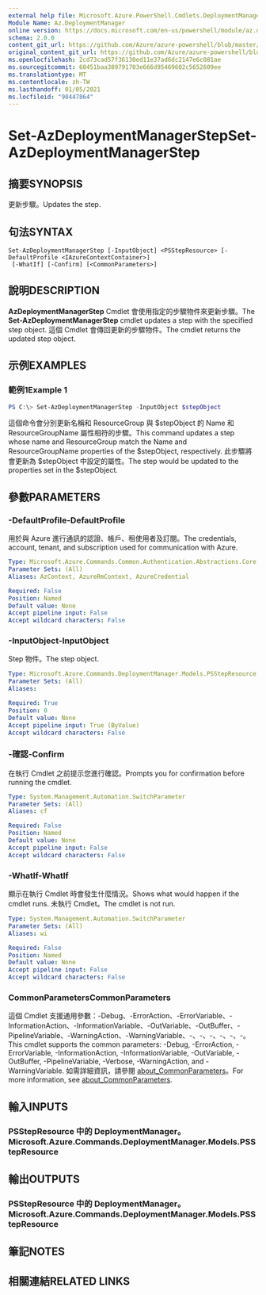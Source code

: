 ```yaml
---
external help file: Microsoft.Azure.PowerShell.Cmdlets.DeploymentManager.dll-Help.xml
Module Name: Az.DeploymentManager
online version: https://docs.microsoft.com/en-us/powershell/module/az.deploymentmanager/set-azdeploymentmanagerstep
schema: 2.0.0
content_git_url: https://github.com/Azure/azure-powershell/blob/master/src/DeploymentManager/DeploymentManager/help/Set-AzDeploymentManagerStep.md
original_content_git_url: https://github.com/Azure/azure-powershell/blob/master/src/DeploymentManager/DeploymentManager/help/Set-AzDeploymentManagerStep.md
ms.openlocfilehash: 2cd73cad57f36130ed11e37ad6dc2147e6c081ae
ms.sourcegitcommit: 68451baa389791703e666d95469602c5652609ee
ms.translationtype: MT
ms.contentlocale: zh-TW
ms.lasthandoff: 01/05/2021
ms.locfileid: "98447864"
---
```

# <span data-ttu-id="d6d04-101">Set-AzDeploymentManagerStep</span><span class="sxs-lookup"><span data-stu-id="d6d04-101">Set-AzDeploymentManagerStep</span></span>

## <span data-ttu-id="d6d04-102">摘要</span><span class="sxs-lookup"><span data-stu-id="d6d04-102">SYNOPSIS</span></span>
<span data-ttu-id="d6d04-103">更新步驟。</span><span class="sxs-lookup"><span data-stu-id="d6d04-103">Updates the step.</span></span>

## <span data-ttu-id="d6d04-104">句法</span><span class="sxs-lookup"><span data-stu-id="d6d04-104">SYNTAX</span></span>

```
Set-AzDeploymentManagerStep [-InputObject] <PSStepResource> [-DefaultProfile <IAzureContextContainer>]
 [-WhatIf] [-Confirm] [<CommonParameters>]
```

## <span data-ttu-id="d6d04-105">說明</span><span class="sxs-lookup"><span data-stu-id="d6d04-105">DESCRIPTION</span></span>
<span data-ttu-id="d6d04-106">**AzDeploymentManagerStep** Cmdlet 會使用指定的步驟物件來更新步驟。</span><span class="sxs-lookup"><span data-stu-id="d6d04-106">The **Set-AzDeploymentManagerStep** cmdlet updates a step with the specified step object.</span></span>
<span data-ttu-id="d6d04-107">這個 Cmdlet 會傳回更新的步驟物件。</span><span class="sxs-lookup"><span data-stu-id="d6d04-107">The cmdlet returns the updated step object.</span></span>

## <span data-ttu-id="d6d04-108">示例</span><span class="sxs-lookup"><span data-stu-id="d6d04-108">EXAMPLES</span></span>

### <span data-ttu-id="d6d04-109">範例1</span><span class="sxs-lookup"><span data-stu-id="d6d04-109">Example 1</span></span>
```powershell
PS C:\> Set-AzDeploymentManagerStep -InputObject $stepObject
```

<span data-ttu-id="d6d04-110">這個命令會分別更新名稱和 ResourceGroup 與 $stepObject 的 Name 和 ResourceGroupName 屬性相符的步驟。</span><span class="sxs-lookup"><span data-stu-id="d6d04-110">This command updates a step whose name and ResourceGroup match the Name and ResourceGroupName properties of the $stepObject, respectively.</span></span>
<span data-ttu-id="d6d04-111">此步驟將會更新為 $stepObject 中設定的屬性。</span><span class="sxs-lookup"><span data-stu-id="d6d04-111">The step would be updated to the properties set in the $stepObject.</span></span>

## <span data-ttu-id="d6d04-112">參數</span><span class="sxs-lookup"><span data-stu-id="d6d04-112">PARAMETERS</span></span>

### <span data-ttu-id="d6d04-113">-DefaultProfile</span><span class="sxs-lookup"><span data-stu-id="d6d04-113">-DefaultProfile</span></span>
<span data-ttu-id="d6d04-114">用於與 Azure 進行通訊的認證、帳戶、租使用者及訂閱。</span><span class="sxs-lookup"><span data-stu-id="d6d04-114">The credentials, account, tenant, and subscription used for communication with Azure.</span></span>

```yaml
Type: Microsoft.Azure.Commands.Common.Authentication.Abstractions.Core.IAzureContextContainer
Parameter Sets: (All)
Aliases: AzContext, AzureRmContext, AzureCredential

Required: False
Position: Named
Default value: None
Accept pipeline input: False
Accept wildcard characters: False
```

### <span data-ttu-id="d6d04-115">-InputObject</span><span class="sxs-lookup"><span data-stu-id="d6d04-115">-InputObject</span></span>
<span data-ttu-id="d6d04-116">Step 物件。</span><span class="sxs-lookup"><span data-stu-id="d6d04-116">The step object.</span></span>

```yaml
Type: Microsoft.Azure.Commands.DeploymentManager.Models.PSStepResource
Parameter Sets: (All)
Aliases:

Required: True
Position: 0
Default value: None
Accept pipeline input: True (ByValue)
Accept wildcard characters: False
```

### <span data-ttu-id="d6d04-117">-確認</span><span class="sxs-lookup"><span data-stu-id="d6d04-117">-Confirm</span></span>
<span data-ttu-id="d6d04-118">在執行 Cmdlet 之前提示您進行確認。</span><span class="sxs-lookup"><span data-stu-id="d6d04-118">Prompts you for confirmation before running the cmdlet.</span></span>

```yaml
Type: System.Management.Automation.SwitchParameter
Parameter Sets: (All)
Aliases: cf

Required: False
Position: Named
Default value: None
Accept pipeline input: False
Accept wildcard characters: False
```

### <span data-ttu-id="d6d04-119">-WhatIf</span><span class="sxs-lookup"><span data-stu-id="d6d04-119">-WhatIf</span></span>
<span data-ttu-id="d6d04-120">顯示在執行 Cmdlet 時會發生什麼情況。</span><span class="sxs-lookup"><span data-stu-id="d6d04-120">Shows what would happen if the cmdlet runs.</span></span>
<span data-ttu-id="d6d04-121">未執行 Cmdlet。</span><span class="sxs-lookup"><span data-stu-id="d6d04-121">The cmdlet is not run.</span></span>

```yaml
Type: System.Management.Automation.SwitchParameter
Parameter Sets: (All)
Aliases: wi

Required: False
Position: Named
Default value: None
Accept pipeline input: False
Accept wildcard characters: False
```

### <span data-ttu-id="d6d04-122">CommonParameters</span><span class="sxs-lookup"><span data-stu-id="d6d04-122">CommonParameters</span></span>
<span data-ttu-id="d6d04-123">這個 Cmdlet 支援通用參數：-Debug、-ErrorAction、-ErrorVariable、-InformationAction、-InformationVariable、-OutVariable、-OutBuffer、-PipelineVariable、-WarningAction、-WarningVariable、-、-、-、-、-、-。</span><span class="sxs-lookup"><span data-stu-id="d6d04-123">This cmdlet supports the common parameters: -Debug, -ErrorAction, -ErrorVariable, -InformationAction, -InformationVariable, -OutVariable, -OutBuffer, -PipelineVariable, -Verbose, -WarningAction, and -WarningVariable.</span></span> <span data-ttu-id="d6d04-124">如需詳細資訊，請參閱 [about_CommonParameters](http://go.microsoft.com/fwlink/?LinkID=113216)。</span><span class="sxs-lookup"><span data-stu-id="d6d04-124">For more information, see [about_CommonParameters](http://go.microsoft.com/fwlink/?LinkID=113216).</span></span>

## <span data-ttu-id="d6d04-125">輸入</span><span class="sxs-lookup"><span data-stu-id="d6d04-125">INPUTS</span></span>

### <span data-ttu-id="d6d04-126">PSStepResource 中的 DeploymentManager。</span><span class="sxs-lookup"><span data-stu-id="d6d04-126">Microsoft.Azure.Commands.DeploymentManager.Models.PSStepResource</span></span>

## <span data-ttu-id="d6d04-127">輸出</span><span class="sxs-lookup"><span data-stu-id="d6d04-127">OUTPUTS</span></span>

### <span data-ttu-id="d6d04-128">PSStepResource 中的 DeploymentManager。</span><span class="sxs-lookup"><span data-stu-id="d6d04-128">Microsoft.Azure.Commands.DeploymentManager.Models.PSStepResource</span></span>

## <span data-ttu-id="d6d04-129">筆記</span><span class="sxs-lookup"><span data-stu-id="d6d04-129">NOTES</span></span>

## <span data-ttu-id="d6d04-130">相關連結</span><span class="sxs-lookup"><span data-stu-id="d6d04-130">RELATED LINKS</span></span>
